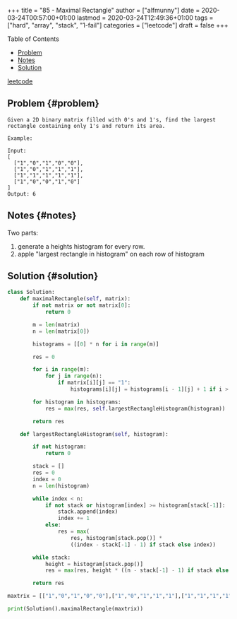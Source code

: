 +++
title = "85 - Maximal Rectangle"
author = ["alfmunny"]
date = 2020-03-24T00:57:00+01:00
lastmod = 2020-03-24T12:49:36+01:00
tags = ["hard", "array", "stack", "1-fail"]
categories = ["leetcode"]
draft = false
+++

<div class="ox-hugo-toc toc">
<div></div>

<div class="heading">Table of Contents</div>

- [Problem](#problem)
- [Notes](#notes)
- [Solution](#solution)

</div>
<!--endtoc-->

[leetcode](https://leetcode.com/problems/maximal-rectangle/)


## Problem {#problem}

```text
Given a 2D binary matrix filled with 0's and 1's, find the largest rectangle containing only 1's and return its area.

Example:

Input:
[
  ["1","0","1","0","0"],
  ["1","0","1","1","1"],
  ["1","1","1","1","1"],
  ["1","0","0","1","0"]
]
Output: 6
```


## Notes {#notes}

Two parts:

1.  generate a heights histogram for every row.
2.  apple "largest rectangle in histogram" on each row of histogram


## Solution {#solution}

```python
class Solution:
    def maximalRectangle(self, matrix):
        if not matrix or not matrix[0]:
            return 0

        m = len(matrix)
        n = len(matrix[0])

        histograms = [[0] * n for i in range(m)]

        res = 0

        for i in range(m):
            for j in range(n):
                if matrix[i][j] == "1":
                    histograms[i][j] = histograms[i - 1][j] + 1 if i > 0 else 1

        for histogram in histograms:
            res = max(res, self.largestRectangleHistogram(histogram))

        return res

    def largestRectangleHistogram(self, histogram):

        if not histogram:
            return 0

        stack = []
        res = 0
        index = 0
        n = len(histogram)

        while index < n:
            if not stack or histogram[index] >= histogram[stack[-1]]:
                stack.append(index)
                index += 1
            else:
                res = max(
                    res, histogram[stack.pop()] *
                    ((index - stack[-1] - 1) if stack else index))

        while stack:
            height = histogram[stack.pop()]
            res = max(res, height * ((n - stack[-1] - 1) if stack else n))

        return res

maxtrix = [["1","0","1","0","0"],["1","0","1","1","1"],["1","1","1","1","1"],["1","0","0","1","0"]]

print(Solution().maximalRectangle(maxtrix))
```
